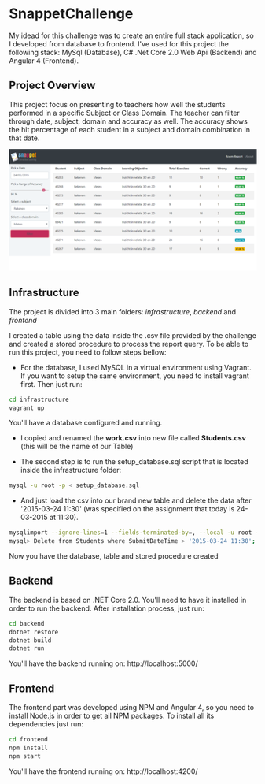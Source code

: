 # SnappetChallenge

My idead for this challenge was to create an entire full stack application, so I developed from database to frontend. I've used for this project the following stack: MySql (Database), C# .Net Core 2.0 Web Api (Backend) and Angular 4 (Frontend).

## Project Overview

This project focus on presenting to teachers how well the students performed in a specific Subject or Class Domain. The teacher can filter through date, subject, domain and accuracy as well. The accuracy shows the hit percentage of each student in a subject and domain combination in that date.

![Angular 4 Frontend](./frontend.PNG)

## Infrastructure

The project is divided into 3 main folders: *infrastructure*, *backend* and *frontend*

I created a table using the data inside the .csv file provided by the challenge and created a stored procedure to process the report query. To be able to run this project, you need to follow steps bellow:

- For the database, I used MySQL in a virtual environment using Vagrant. If you want to setup the same environment, you need to install vagrant first. Then just run:

```bash
cd infrastructure
vagrant up
```

You'll have a database configured and running.

- I copied and renamed the **work.csv** into new file called **Students.csv** (this will be the name of our Table)

- The second step is to run the setup_database.sql script that is located inside the infrastructure folder:

```bash
mysql -u root -p < setup_database.sql
```

- And just load the csv into our brand new table and delete the data after '2015-03-24 11:30' (was specified on the assignment that today is 24-03-2015 at 11:30).

```bash
mysqlimport --ignore-lines=1 --fields-terminated-by=, --local -u root -p Snappet Students.csv
mysql> Delete from Students where SubmitDateTime > '2015-03-24 11:30';
```

Now you have the database, table and stored procedure created

## Backend

The backend is based on .NET Core 2.0. You'll need to have it installed in order to run the backend. After installation process, just run:

```bash
cd backend
dotnet restore
dotnet build
dotnet run
```

You'll have the backend running on: http://localhost:5000/

## Frontend

The frontend part was developed using NPM and Angular 4, so you need to install Node.js in order to get all NPM packages. To install all its dependencies just run:

```bash
cd frontend
npm install
npm start
```

You'll have the frontend running on: http://localhost:4200/
